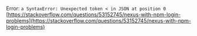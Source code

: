 Error: `a SyntaxError: Unexpected token < in JSON at position 0`
[https://stackoverflow.com/questions/53152745/nexus-with-npm-login-problems](https://stackoverflow.com/questions/53152745/nexus-with-npm-login-problems)